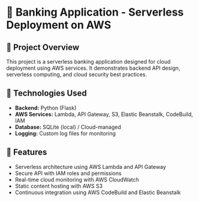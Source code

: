 # 🏦 Banking Application - Serverless Deployment on AWS

## 📌 Project Overview
This project is a serverless banking application designed for cloud deployment using AWS services. It demonstrates backend API design, serverless computing, and cloud security best practices.

## 🔧 Technologies Used
- **Backend:** Python (Flask)
- **AWS Services:** Lambda, API Gateway, S3, Elastic Beanstalk, CodeBuild, IAM
- **Database:** SQLite (local) / Cloud-managed
- **Logging:** Custom log files for monitoring

## 🚀 Features
- Serverless architecture using AWS Lambda and API Gateway
- Secure API with IAM roles and permissions
- Real-time cloud monitoring with AWS CloudWatch
- Static content hosting with AWS S3
- Continuous integration using AWS CodeBuild and Elastic Beanstalk

